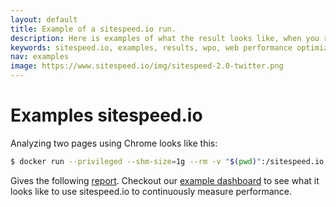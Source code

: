 ```yaml
---
layout: default
title: Example of a sitespeed.io run.
description: Here is examples of what the result looks like, when you run sitesspeed.io.
keywords: sitespeed.io, examples, results, wpo, web performance optimization
nav: examples
image: https://www.sitespeed.io/img/sitespeed-2.0-twitter.png
---
```


# Examples sitespeed.io

Analyzing two pages using Chrome looks like this:

~~~ bash
$ docker run --privileged --shm-size=1g --rm -v "$(pwd)":/sitespeed.io sitespeedio/sitespeed.io -c cable -b chrome --video --speedIndex https://en.wikipedia.org/wiki/Main_Page https://en.wikipedia.org/wiki/Barack_Obama
~~~

Gives the following [report](http://examples.sitespeed.io/4.2/2016-12-14-13-24-05/). Checkout our [example dashboard](https://dashboard.sitespeed.io) to see what it looks like to use sitespeed.io to continuously measure performance.
